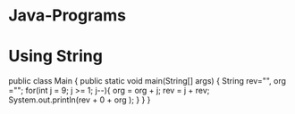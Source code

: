 # Java-Programs
# Using String

public class Main
{
    public static void main(String[] args) {
        String rev="",  org ="";
            for(int j = 9; j >= 1; j--){
                org = org + j;
                rev = j + rev;
                System.out.println(rev + 0 + org );
            }
    }
}
